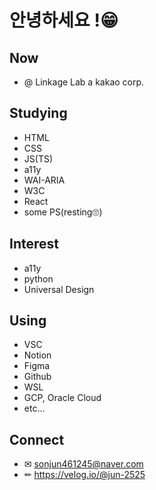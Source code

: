 # 안녕하세요 !😁

## Now
- @ Linkage Lab a kakao corp.

## Studying
- HTML
- CSS
- JS(TS)
- a11y
- WAI-ARIA
- W3C
- React
- some PS(resting🙄)

## Interest 
- a11y
- python
- Universal Design

## Using
- VSC
- Notion
- Figma
- Github
- WSL
- GCP, Oracle Cloud
- etc...

## Connect
- ✉ sonjun461245@naver.com
- ✏ https://velog.io/@jun-2525
